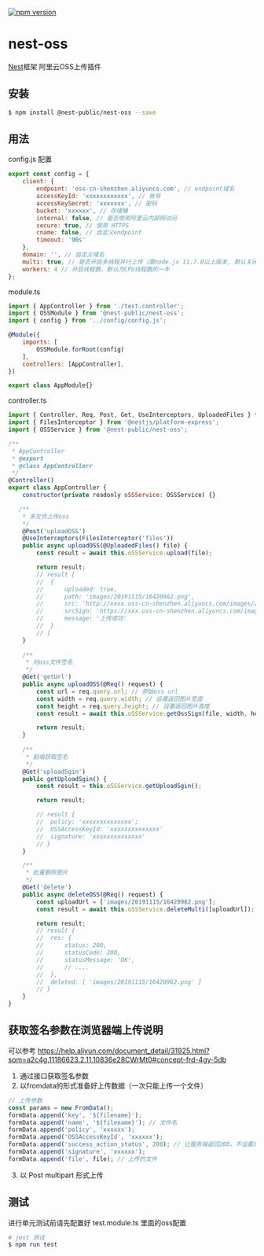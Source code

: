 [![npm version](https://badge.fury.io/js/%40nest-public%2Fnest-oss.svg)](https://badge.fury.io/js/%40nest-public%2Fnest-oss)

# nest-oss

[Nest](https://github.com/nestjs/nest)框架 阿里云OSS上传插件

## 安装

```bash
$ npm install @nest-public/nest-oss --save
```

## 用法
config.js 配置
```javascript
export const config = {
	client: {
		endpoint: 'oss-cn-shenzhen.aliyuncs.com', // endpoint域名
		accessKeyId: 'xxxxxxxxxxxx', // 账号
		accessKeySecret: 'xxxxxxx', // 密码
		bucket: 'xxxxxx', // 存储桶
		internal: false, // 是否使用阿里云内部网访问
		secure: true, // 使用 HTTPS
		cname: false, // 自定义endpoint
		timeout: '90s'
	},
	domain: '', // 自定义域名
	multi: true, // 是否开启多线程并行上传（需node.js 11.7.0以上版本, 默认关闭）
	workers: 4 // 开启线程数，默认为CPU线程数的一半
};
```
module.ts
```javascript
import { AppController } from './test.controller';
import { OSSModule } from '@nest-public/nest-oss';
import { config } from '../config/config.js';

@Module({
	imports: [ 
		OSSModule.forRoot(config)
	],
	controllers: [AppController],
})

export class AppModule{}

```
controller.ts
```javascript
import { Controller, Req, Post, Get, UseInterceptors, UploadedFiles } from '@nestjs/common';
import { FilesInterceptor } from '@nestjs/platform-express';
import { OSSService } from '@nest-public/nest-oss';

/**
 * AppController
 * @export
 * @class AppControllerr
 */
@Controller()
export class AppController {
    constructor(private readonly oSSService: OSSService) {}

   /**
    * 多文件上传oss
    */
    @Post('uploadOSS')
    @UseInterceptors(FilesInterceptor('files'))
	public async uploadOSS(@UploadedFiles() file) {
		const result = await this.oSSService.upload(file);

		return result;
		// result [
		// 	{
		// 		uploaded: true,
		// 		path: 'images/20191115/16420962.png',
		// 		src: 'http://xxxx.oss-cn-shenzhen.aliyuncs.com/images/20191115/16420962.png',
		// 		srcSign: 'https://xxx.oss-cn-shenzhen.aliyuncs.com/images/20191115/16420962.png?OSSAccessKeyId=LTAI6lgwcBcCbiKX&Expires=1573814530&Signature=brYN7qbDdyxGARc%2BdoRsnblJx2w%3D',
		// 		message: '上传成功'
		// 	}
		// ]
    }
    
    /**
     * 对oss文件签名
     */
    @Get('getUrl')
    public async uploadOSS(@Req() request) {
        const url = req.query.url; // 原始oss url
        const width = req.query.width; // 设置返回图片宽度
        const height = req.query.height; // 设置返回图片高度
        const result = await this.oSSService.getOssSign(file, width, height);

        return result;
	}
	
	/**
	 * 前端获取签名
	 */
	@Get('uploadSgin')
	public getUploadSgin() {
		const result = this.oSSService.getUploadSgin();

		return result;

        // result {
		// 	policy: 'xxxxxxxxxxxxxx';
		// 	OSSAccessKeyId: 'xxxxxxxxxxxxxx'
		// 	signature: 'xxxxxxxxxxxxxx'
		// }
	}

    /**
     * 批量删除图片
     */
    @Get('delete')
    public async deleteOSS(@Req() request) {
        const uploadUrl = ['images/20191115/16420962.png'];
		const result = await this.oSSService.deleteMulti([uploadUrl]);

		return result;
		// result {
		// 	res: {
		// 		status: 200,
		// 		statusCode: 200,
		// 		statusMessage: 'OK',
		// 		// ....
		// 	},
		//  deleted: [ 'images/20191115/16420962.png' ]
		// }
    }
}
```

## 获取签名参数在浏览器端上传说明
可以参考 https://help.aliyun.com/document_detail/31925.html?spm=a2c4g.11186623.2.11.10836e28CWrMt0#concept-frd-4gy-5db

 1. 通过接口获取签名参数
 2. 以fromdata的形式准备好上传数据（一次只能上传一个文件）
```javascript
// 上传参数
const params = new FromData();
formData.append('key', '${filename}');
formData.append('name', '${filename}'); // 文件名
formData.append('policy', 'xxxxxx');
formData.append('OSSAccessKeyId', 'xxxxxx');
formData.append('success_action_status', 200); // 让服务端返回200，不设置则默认返回204
formData.append('signature', 'xxxxxx');
formData.append('file', file); // 上传的文件 
```
 3. 以 Post multipart 形式上传

## 测试
进行单元测试前请先配置好 test.module.ts 里面的oss配置
```bash
# jest 测试
$ npm run test
```
